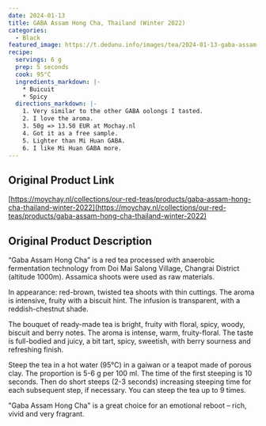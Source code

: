 ```yaml
---
date: 2024-01-13
title: GABA Assam Hong Cha, Thailand (Winter 2022)
categories:
  - Black
featured_image: https://t.dedunu.info/images/tea/2024-01-13-gaba-assam-hong-cha-1.jpeg
recipe:
  servings: 6 g
  prep: 5 seconds
  cook: 95°C
  ingredients_markdown: |-
    * Buicuit
    * Spicy
  directions_markdown: |-
    1. Very similar to the other GABA oolongs I tasted.
    2. I love the aroma.
    3. 50g => 13.50 EUR at Mochay.nl
    4. Got it as a free sample. 
    5. Lighter than Mi Huan GABA.
    6. I like Mi Huan GABA more.
---
```


## Original Product Link

[https://moychay.nl/collections/our-red-teas/products/gaba-assam-hong-cha-thailand-winter-2022](https://moychay.nl/collections/our-red-teas/products/gaba-assam-hong-cha-thailand-winter-2022)

## Original Product Description

“Gaba Assam Hong Cha” is a red tea processed with anaerobic fermentation technology from Doi Mai Salong Village, Changrai District (altitude 1000m). Assamica shoots were used as raw materials.

In appearance: red-brown, twisted tea shoots with thin cuttings. The aroma is intensive, fruity with a biscuit hint. The infusion is transparent, with a reddish-chestnut shade.

The bouquet of ready-made tea is bright, fruity with floral, spicy, woody, biscuit and berry notes. The aroma is intense, warm, fruity-floral. The taste is full-bodied and juicy, a bit tart, spicy, sweetish, with berry sourness and refreshing finish.

Steep the tea in a hot water (95°C) in a gaiwan or a teapot made of porous clay. The proportion is 5-6 g per 100 ml. The time of the first steeping is 10 seconds. Then do short steeps (2-3 seconds) increasing steeping time for each subsequent step, if necessary. You can steep the tea up to 9 times.

"Gaba Assam Hong Cha" is a great choice for an emotional reboot – rich, vivid and very fragrant.